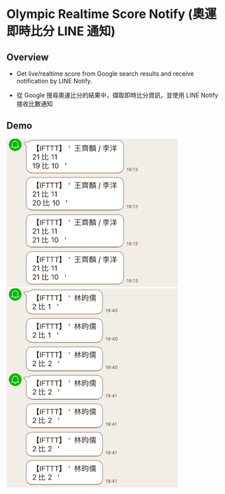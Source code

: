 # Olympic Realtime Score Notify (奧運即時比分 LINE 通知)

## Overview

* Get live/realtime score from Google search results and receive notification by LINE Notify.

* 從 Google 搜尋奧運比分的結果中，擷取即時比分資訊，並使用 LINE Notify 接收比數通知

## Demo

<img src="./demo/notify_1.JPG" width=400>

<img src="./demo/notify_2.JPG" width=400>
